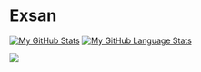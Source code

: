 # Exsan

[![My GitHub Stats](https://github-readme-stats.vercel.app/api/?username=ehsangh7&count_private=true&theme=tokyonight&showicons=true)]()
[![My GitHub Language Stats](https://github-readme-stats.vercel.app/api/top-langs/?username=ehsangh7&langs_count=5&theme=tokyonight)]()

![](https://github.com/ehsangh7/github-stats/blob/master/generated/overview.svg)

